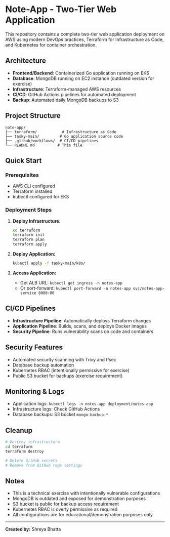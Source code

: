 # Note-App - Two-Tier Web Application

This repository contains a complete two-tier web application deployment on AWS using modern DevOps practices, Terraform for Infrastructure as Code, and Kubernetes for container orchestration.

## Architecture

- **Frontend/Backend**: Containerized Go application running on EKS
- **Database**: MongoDB running on EC2 instance (outdated version for exercise)
- **Infrastructure**: Terraform-managed AWS resources
- **CI/CD**: GitHub Actions pipelines for automated deployment
- **Backup**: Automated daily MongoDB backups to S3

## Project Structure

```
note-app/
├── terraform/           # Infrastructure as Code
├── tasky-main/         # Go application source code
├── .github/workflows/  # CI/CD pipelines
└── README.md          # This file
```

## Quick Start

### Prerequisites
- AWS CLI configured
- Terraform installed
- kubectl configured for EKS

### Deployment Steps

1. **Deploy Infrastructure:**
   ```bash
   cd terraform
   terraform init
   terraform plan
   terraform apply
   ```

2. **Deploy Application:**
   ```bash
   kubectl apply -f tasky-main/k8s/
   ```

3. **Access Application:**
   - Get ALB URL: `kubectl get ingress -n notes-app`
   - Or port-forward: `kubectl port-forward -n notes-app svc/notes-app-service 8080:80`

## CI/CD Pipelines

- **Infrastructure Pipeline**: Automatically deploys Terraform changes
- **Application Pipeline**: Builds, scans, and deploys Docker images
- **Security Pipeline**: Runs vulnerability scans on code and containers

## Security Features

- Automated security scanning with Trivy and tfsec
- Database backup automation
- Kubernetes RBAC (intentionally permissive for exercise)
- Public S3 bucket for backups (exercise requirement)

## Monitoring & Logs

- Application logs: `kubectl logs -n notes-app deployment/notes-app`
- Infrastructure logs: Check GitHub Actions
- Database backups: S3 bucket `mongo-backup-*`

## Cleanup

```bash
# Destroy infrastructure
cd terraform
terraform destroy

# Delete GitHub secrets
# Remove from GitHub repo settings
```

## Notes

- This is a technical exercise with intentionally vulnerable configurations
- MongoDB is outdated and exposed for demonstration purposes
- S3 bucket is public for backup access requirement
- Kubernetes RBAC is overly permissive as required
- All configurations are for educational/demonstration purposes only

---

**Created by:** Shreya Bhatta  

